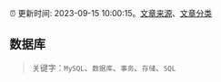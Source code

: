 :alarm_clock: 更新时间: 2023-09-15 10:00:15。[文章来源](/README.md)、[文章分类](/TAGS.md)

## 数据库


> 关键字：`MySQL`、`数据库`、`事务`、`存储`、`SQL`



